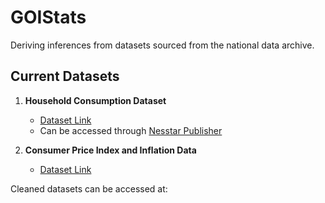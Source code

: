 # GOIStats  
Deriving inferences from datasets sourced from the national data archive.  

## Current Datasets  

1. **Household Consumption Dataset**  
   - [Dataset Link](https://microdata.gov.in/nada43/index.php/catalog/CEXP)  
   - Can be accessed through [Nesstar Publisher](https://www.ihsn.org/software/ddi-metadata-editor)  

2. **Consumer Price Index and Inflation Data**  
   - [Dataset Link](https://esankhyiki.mospi.gov.in/macroindicators?product=cpi)  


Cleaned datasets can be accessed at: 